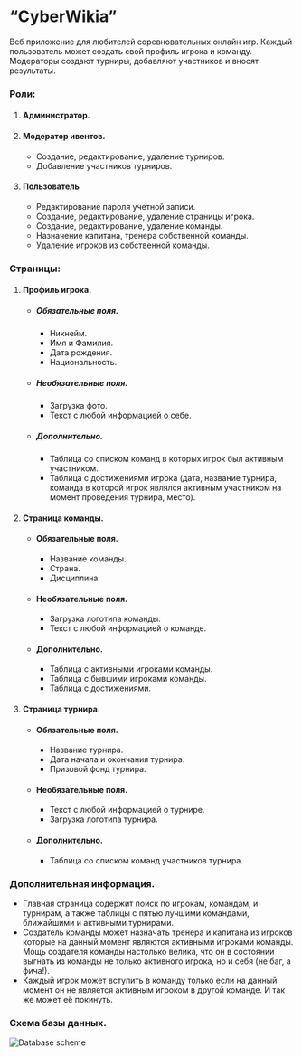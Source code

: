# “CyberWikia”
Веб приложение для любителей соревновательных онлайн игр. Каждый пользователь может создать свой профиль игрока и команду. Модераторы создают турниры, добавляют участников и вносят результаты.
### Роли:
1. #### Администратор.
1. #### Модератор ивентов.
   - Создание, редактирование, удаление турниров.
   - Добавление участников турниров.
1. #### Пользователь
   - Редактирование пароля учетной записи.
   - Создание, редактирование, удаление страницы игрока.
   - Создание, редактирование, удаление команды.
   - Назначение капитана, тренера собственной команды.
   - Удаление игроков из собственной команды.

### Страницы:
1. #### Профиль игрока.
   - ##### Обязательные поля.
     - Никнейм.
     - Имя и Фамилия.
     - Дата рождения.
     - Национальность.
   - ##### Необязательные поля.
     - Загрузка фото.
     - Текст с любой информацией о себе.
   - ##### Дополнительно.
     - Таблица со списком команд в которых игрок был активным участником.
     - Таблица с достижениями игрока (дата, название турнира, команда в которой игрок являлся активным участником на момент проведения турнира, место).
1. #### Страница команды.
   - #### Обязательные поля.
     - Название команды.
     - Страна.
     - Дисциплина.
   - #### Необязательные поля.
     - Загрузка логотипа команды.
     - Текст с любой информацией о команде.
   - #### Дополнительно.
     - Таблица с активными игроками команды.
     - Таблица с бывшими игроками команды.
     - Таблица с достижениями.
1. #### Страница турнира.
   - #### Обязательные поля.
     - Название турнира.
     - Дата начала и окончания турнира.
     - Призовой фонд турнира.
   - #### Необязательные поля.
     - Текст с любой информацией о турнире.
     - Загрузка логотипа турнира.
   - #### Дополнительно.
     - Таблица со списком команд участников турнира.
### Дополнительная информация.
- Главная страница содержит поиск по игрокам, командам, и турнирам, а также таблицы с пятью лучшими командами, ближайшими и активными турнирами.
- Создатель команды может назначать тренера и капитана из игроков которые на данный момент являются активными игроками команды. Мощь создателя команды настолько велика, что он в состоянии выгнать из команды не только активного игрока, но и себя (не баг, а фича!).
- Каждый игрок может вступить в команду только если на данный момент он не является активным игроком в другой команде. И так же может её покинуть.

### Схема базы данных.
![Database scheme](https://i.imgur.com/ayax9tA.png)
